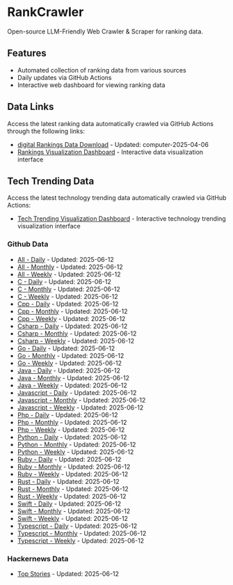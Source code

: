 # RankCrawler

Open-source LLM-Friendly Web Crawler & Scraper for ranking data.

## Features

* Automated collection of ranking data from various sources
* Daily updates via GitHub Actions
* Interactive web dashboard for viewing ranking data


## Data Links

Access the latest ranking data automatically crawled via GitHub Actions through the following links:

* [digital Rankings Data Download](https://github.com/chenjy16/RankCrawler/blob/main/data/1688/digital_computer_2025-04-06.json) - Updated: computer-2025-04-06
* [Rankings Visualization Dashboard](https://chenjy16.github.io/RankCrawler/1688_rankings.html) - Interactive data visualization interface




## Tech Trending Data

Access the latest technology trending data automatically crawled via GitHub Actions:

* [Tech Trending Visualization Dashboard](https://chenjy16.github.io/RankCrawler/tech_trending.html) - Interactive technology trending visualization interface

### Github Data

* [All - Daily](https://github.com/chenjy16/RankCrawler/blob/main/data/github/github_all_daily_2025-06-12.json) - Updated: 2025-06-12
* [All - Monthly](https://github.com/chenjy16/RankCrawler/blob/main/data/github/github_all_monthly_2025-06-12.json) - Updated: 2025-06-12
* [All - Weekly](https://github.com/chenjy16/RankCrawler/blob/main/data/github/github_all_weekly_2025-06-12.json) - Updated: 2025-06-12
* [C - Daily](https://github.com/chenjy16/RankCrawler/blob/main/data/github/github_c_daily_2025-06-12.json) - Updated: 2025-06-12
* [C - Monthly](https://github.com/chenjy16/RankCrawler/blob/main/data/github/github_c_monthly_2025-06-12.json) - Updated: 2025-06-12
* [C - Weekly](https://github.com/chenjy16/RankCrawler/blob/main/data/github/github_c_weekly_2025-06-12.json) - Updated: 2025-06-12
* [Cpp - Daily](https://github.com/chenjy16/RankCrawler/blob/main/data/github/github_cpp_daily_2025-06-12.json) - Updated: 2025-06-12
* [Cpp - Monthly](https://github.com/chenjy16/RankCrawler/blob/main/data/github/github_cpp_monthly_2025-06-12.json) - Updated: 2025-06-12
* [Cpp - Weekly](https://github.com/chenjy16/RankCrawler/blob/main/data/github/github_cpp_weekly_2025-06-12.json) - Updated: 2025-06-12
* [Csharp - Daily](https://github.com/chenjy16/RankCrawler/blob/main/data/github/github_csharp_daily_2025-06-12.json) - Updated: 2025-06-12
* [Csharp - Monthly](https://github.com/chenjy16/RankCrawler/blob/main/data/github/github_csharp_monthly_2025-06-12.json) - Updated: 2025-06-12
* [Csharp - Weekly](https://github.com/chenjy16/RankCrawler/blob/main/data/github/github_csharp_weekly_2025-06-12.json) - Updated: 2025-06-12
* [Go - Daily](https://github.com/chenjy16/RankCrawler/blob/main/data/github/github_go_daily_2025-06-12.json) - Updated: 2025-06-12
* [Go - Monthly](https://github.com/chenjy16/RankCrawler/blob/main/data/github/github_go_monthly_2025-06-12.json) - Updated: 2025-06-12
* [Go - Weekly](https://github.com/chenjy16/RankCrawler/blob/main/data/github/github_go_weekly_2025-06-12.json) - Updated: 2025-06-12
* [Java - Daily](https://github.com/chenjy16/RankCrawler/blob/main/data/github/github_java_daily_2025-06-12.json) - Updated: 2025-06-12
* [Java - Monthly](https://github.com/chenjy16/RankCrawler/blob/main/data/github/github_java_monthly_2025-06-12.json) - Updated: 2025-06-12
* [Java - Weekly](https://github.com/chenjy16/RankCrawler/blob/main/data/github/github_java_weekly_2025-06-12.json) - Updated: 2025-06-12
* [Javascript - Daily](https://github.com/chenjy16/RankCrawler/blob/main/data/github/github_javascript_daily_2025-06-12.json) - Updated: 2025-06-12
* [Javascript - Monthly](https://github.com/chenjy16/RankCrawler/blob/main/data/github/github_javascript_monthly_2025-06-12.json) - Updated: 2025-06-12
* [Javascript - Weekly](https://github.com/chenjy16/RankCrawler/blob/main/data/github/github_javascript_weekly_2025-06-12.json) - Updated: 2025-06-12
* [Php - Daily](https://github.com/chenjy16/RankCrawler/blob/main/data/github/github_php_daily_2025-06-12.json) - Updated: 2025-06-12
* [Php - Monthly](https://github.com/chenjy16/RankCrawler/blob/main/data/github/github_php_monthly_2025-06-12.json) - Updated: 2025-06-12
* [Php - Weekly](https://github.com/chenjy16/RankCrawler/blob/main/data/github/github_php_weekly_2025-06-12.json) - Updated: 2025-06-12
* [Python - Daily](https://github.com/chenjy16/RankCrawler/blob/main/data/github/github_python_daily_2025-06-12.json) - Updated: 2025-06-12
* [Python - Monthly](https://github.com/chenjy16/RankCrawler/blob/main/data/github/github_python_monthly_2025-06-12.json) - Updated: 2025-06-12
* [Python - Weekly](https://github.com/chenjy16/RankCrawler/blob/main/data/github/github_python_weekly_2025-06-12.json) - Updated: 2025-06-12
* [Ruby - Daily](https://github.com/chenjy16/RankCrawler/blob/main/data/github/github_ruby_daily_2025-06-12.json) - Updated: 2025-06-12
* [Ruby - Monthly](https://github.com/chenjy16/RankCrawler/blob/main/data/github/github_ruby_monthly_2025-06-12.json) - Updated: 2025-06-12
* [Ruby - Weekly](https://github.com/chenjy16/RankCrawler/blob/main/data/github/github_ruby_weekly_2025-06-12.json) - Updated: 2025-06-12
* [Rust - Daily](https://github.com/chenjy16/RankCrawler/blob/main/data/github/github_rust_daily_2025-06-12.json) - Updated: 2025-06-12
* [Rust - Monthly](https://github.com/chenjy16/RankCrawler/blob/main/data/github/github_rust_monthly_2025-06-12.json) - Updated: 2025-06-12
* [Rust - Weekly](https://github.com/chenjy16/RankCrawler/blob/main/data/github/github_rust_weekly_2025-06-12.json) - Updated: 2025-06-12
* [Swift - Daily](https://github.com/chenjy16/RankCrawler/blob/main/data/github/github_swift_daily_2025-06-12.json) - Updated: 2025-06-12
* [Swift - Monthly](https://github.com/chenjy16/RankCrawler/blob/main/data/github/github_swift_monthly_2025-06-12.json) - Updated: 2025-06-12
* [Swift - Weekly](https://github.com/chenjy16/RankCrawler/blob/main/data/github/github_swift_weekly_2025-06-12.json) - Updated: 2025-06-12
* [Typescript - Daily](https://github.com/chenjy16/RankCrawler/blob/main/data/github/github_typescript_daily_2025-06-12.json) - Updated: 2025-06-12
* [Typescript - Monthly](https://github.com/chenjy16/RankCrawler/blob/main/data/github/github_typescript_monthly_2025-06-12.json) - Updated: 2025-06-12
* [Typescript - Weekly](https://github.com/chenjy16/RankCrawler/blob/main/data/github/github_typescript_weekly_2025-06-12.json) - Updated: 2025-06-12

### Hackernews Data

* [Top Stories](https://github.com/chenjy16/RankCrawler/blob/main/data/hackernews/hackernews_top_2025-06-12.json) - Updated: 2025-06-12


